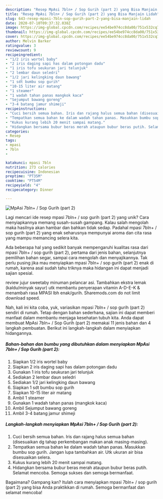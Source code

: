 ```yaml
---
description: "Resep MpAsi 7bln+ / Sop Gurih (part 2) yang Bisa Manjain Lidah"
title: "Resep MpAsi 7bln+ / Sop Gurih (part 2) yang Bisa Manjain Lidah"
slug: 643-resep-mpasi-7bln-sop-gurih-part-2-yang-bisa-manjain-lidah
date: 2020-07-10T09:37:32.038Z
image: https://img-global.cpcdn.com/recipes/ee54be974cc8da00/751x532cq70/mpasi-7bln-sop-gurih-part-2-foto-resep-utama.jpg
thumbnail: https://img-global.cpcdn.com/recipes/ee54be974cc8da00/751x532cq70/mpasi-7bln-sop-gurih-part-2-foto-resep-utama.jpg
cover: https://img-global.cpcdn.com/recipes/ee54be974cc8da00/751x532cq70/mpasi-7bln-sop-gurih-part-2-foto-resep-utama.jpg
author: Melvin Barker
ratingvalue: 3
reviewcount: 9
recipeingredient:
- "1/2 iris wortel baby"
- "2 iris daging sapi has dalam potongan dadu"
- "1 iris tofu seukuran jari telunjuk"
- "2 lembar daun seledri"
- "1/2 jari kelingking daun bawang"
- "1 sdt bumbu sop gurih"
- "10-15 liter air matang"
- "1 steamer"
- "1 wadah tahan panas mangkok kaca"
- "Sejumput bawang goreng"
- "3-4 batang jamur shimeji"
recipeinstructions:
- "Cuci bersih semua bahan. Iris dan rajang halus semua bahan (disesuaikan dg tahap perkembangan makan anak masing-masing)."
- "Tempatkan semua bahan ke dalam wadah tahan panas. Masukkan bumbu sop gurih. Jangan lupa tambahkan air. Utk ukuran air bisa disesuaikan selera."
- "Kukus kurang lebih 20 menit sampai matang."
- "Hidangkan bersama bubur beras merah ataupun bubur beras putih. Selamat mencoba. Semoga sukses dan semoga bermanfaat."
categories:
- Resep
tags:
- mpasi
- 7bln
- 

katakunci: mpasi 7bln  
nutrition: 273 calories
recipecuisine: Indonesian
preptime: "PT35M"
cooktime: "PT54M"
recipeyield: "4"
recipecategory: Dinner

---
```



![MpAsi 7bln+ / Sop Gurih (part 2)](https://img-global.cpcdn.com/recipes/ee54be974cc8da00/751x532cq70/mpasi-7bln-sop-gurih-part-2-foto-resep-utama.jpg)

Lagi mencari ide resep mpasi 7bln+ / sop gurih (part 2) yang unik? Cara menyiapkannya memang susah-susah gampang. Kalau salah mengolah maka hasilnya akan hambar dan bahkan tidak sedap. Padahal mpasi 7bln+ / sop gurih (part 2) yang enak seharusnya mempunyai aroma dan cita rasa yang mampu memancing selera kita.

Ada beberapa hal yang sedikit banyak mempengaruhi kualitas rasa dari mpasi 7bln+ / sop gurih (part 2), pertama dari jenis bahan, selanjutnya pemilihan bahan segar, sampai cara mengolah dan menyajikannya. Tak perlu pusing jika mau menyiapkan mpasi 7bln+ / sop gurih (part 2) enak di rumah, karena asal sudah tahu triknya maka hidangan ini dapat menjadi sajian spesial.

review jujur sweetaby minuman pelancar asi. Tambahkan ekstra lemak (kaldu/minyak sayur) utk membantu penyerapan vitamin A-D-E-K &amp; menambah rasa MPASI lbh enak/gurih. Sharemods.com do not limit download speed.


Nah, kali ini kita coba, yuk, variasikan mpasi 7bln+ / sop gurih (part 2) sendiri di rumah. Tetap dengan bahan sederhana, sajian ini dapat memberi manfaat dalam membantu menjaga kesehatan tubuh kita. Anda dapat membuat MpAsi 7bln+ / Sop Gurih (part 2) memakai 11 jenis bahan dan 4 langkah pembuatan. Berikut ini langkah-langkah dalam menyiapkan hidangannya.

<!--inarticleads1-->

##### Bahan-bahan dan bumbu yang dibutuhkan dalam menyiapkan MpAsi 7bln+ / Sop Gurih (part 2):

1. Siapkan 1/2 iris wortel baby
1. Siapkan 2 iris daging sapi has dalam potongan dadu
1. Gunakan 1 iris tofu seukuran jari telunjuk
1. Sediakan 2 lembar daun seledri
1. Sediakan 1/2 jari kelingking daun bawang
1. Siapkan 1 sdt bumbu sop gurih
1. Siapkan 10-15 liter air matang
1. Ambil 1 steamer
1. Gunakan 1 wadah tahan panas (mangkok kaca)
1. Ambil Sejumput bawang goreng
1. Ambil 3-4 batang jamur shimeji




<!--inarticleads2-->

##### Langkah-langkah menyiapkan MpAsi 7bln+ / Sop Gurih (part 2):

1. Cuci bersih semua bahan. Iris dan rajang halus semua bahan (disesuaikan dg tahap perkembangan makan anak masing-masing).
1. Tempatkan semua bahan ke dalam wadah tahan panas. Masukkan bumbu sop gurih. Jangan lupa tambahkan air. Utk ukuran air bisa disesuaikan selera.
1. Kukus kurang lebih 20 menit sampai matang.
1. Hidangkan bersama bubur beras merah ataupun bubur beras putih. Selamat mencoba. Semoga sukses dan semoga bermanfaat.




Bagaimana? Gampang kan? Itulah cara menyiapkan mpasi 7bln+ / sop gurih (part 2) yang bisa Anda praktikkan di rumah. Semoga bermanfaat dan selamat mencoba!
